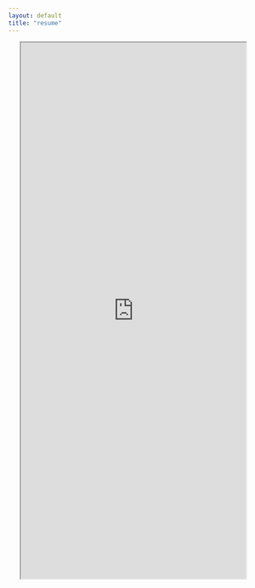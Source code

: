 ```yaml
---
layout: default
title: "resume"
---
```


<center>
<div id="wrapper" style="width: 100%; height: 1080px;">
<iframe src="https://docs.google.com/viewer?url=http://hugoriggs.github.io/resume/resume.pdf&embedded=true" width="90%" height="100%"></iframe>
</div>
</center>

<script>
$(function() {
var w = $(window)
var i = $('wrapper')


w.resize(function() {
	i.height(i.width * 1.4)
	})
});

</script>

